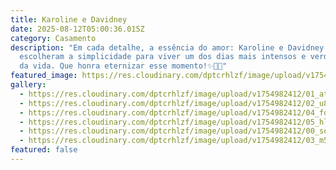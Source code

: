 ```yaml
---
title: Karoline e Davidney
date: 2025-08-12T05:00:36.015Z
category: Casamento
description: "Em cada detalhe, a essência do amor: Karoline e Davidney
  escolheram a simplicidade para viver um dos dias mais intensos e verdadeiros
  da vida. Que honra eternizar esse momento!✨🤍💍"
featured_image: https://res.cloudinary.com/dptcrhlzf/image/upload/v1754982412/03_m5agpb.jpg
gallery:
  - https://res.cloudinary.com/dptcrhlzf/image/upload/v1754982412/01_att2bv.jpg
  - https://res.cloudinary.com/dptcrhlzf/image/upload/v1754982412/02_u8hkvp.jpg
  - https://res.cloudinary.com/dptcrhlzf/image/upload/v1754982412/04_fqhkc1.jpg
  - https://res.cloudinary.com/dptcrhlzf/image/upload/v1754982412/05_hlev2y.jpg
  - https://res.cloudinary.com/dptcrhlzf/image/upload/v1754982412/00_sor74o.jpg
  - https://res.cloudinary.com/dptcrhlzf/image/upload/v1754982412/03_m5agpb.jpg
featured: false
---
```


